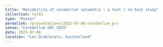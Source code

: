 ```yaml
---
title: "Reliability of cerebellar volumetry : a test / re-test study"
collection: talks
type: "Poster"
permalink: /presentations/2025-07-06-cerebellum_grc
venue: "Cerebellum GRC 2025"
date: 2025-07-06
location: "Les Diablerets, Switzerland"
---
```

